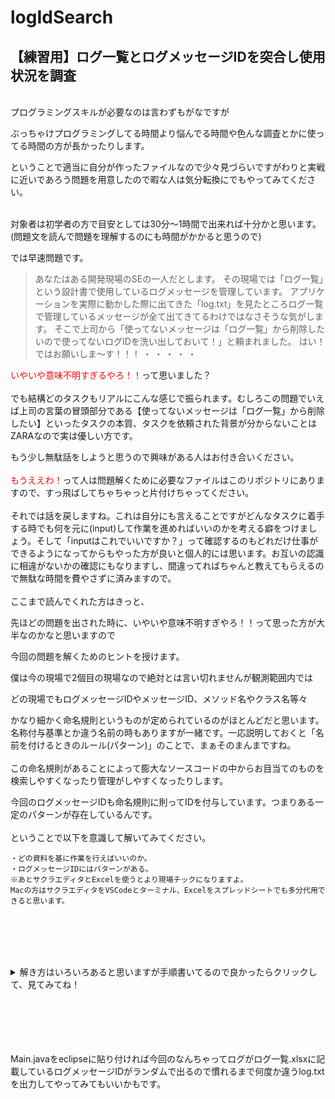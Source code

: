 # logIdSearch
## 【練習用】ログ一覧とログメッセージIDを突合し使用状況を調査

<br>
プログラミングスキルが必要なのは言わずもがなですが

ぶっちゃけプログラミングしてる時間より悩んでる時間や色んな調査とかに使ってる時間の方が長かったりします。

ということで適当に自分が作ったファイルなので少々見づらいですがわりと実戦に近いであろう問題を用意したので暇な人は気分転換にでもやってみてください。<br><br>

対象者は初学者の方で目安としては30分～1時間で出来れば十分かと思います。(問題文を読んで問題を理解するのにも時間がかかると思うので)

では早速問題です。

>あなたはある開発現場のSEの一人だとします。
その現場では「ログ一覧」という設計書で使用しているログメッセージを管理しています。
アプリケーションを実際に動かした際に出てきた「log.txt」を見たところログ一覧で管理しているメッセージが全て出てきてるわけではなさそうな気がします。
そこで上司から「使ってないメッセージは「ログ一覧」から削除したいので使ってないログIDを洗い出しておいて！」と頼まれました。
はい！ではお願いしま～す！！！
・
・
・
・
・

<font color="Red">いやいや意味不明すぎるやろ！！</font>って思いました？
<br><br>
でも結構どのタスクもリアルにこんな感じで振られます。むしろこの問題でいえば上司の言葉の冒頭部分である【使ってないメッセージは「ログ一覧」から削除したい】といったタスクの本質、タスクを依頼された背景が分からないことはZARAなので実は優しい方です。

もう少し無駄話をしようと思うので興味がある人はお付き合いください。
<br><br>
<font color="Red">もうええわ！</font>って人は問題解くために必要なファイルはこのリポジトリにありますので、すっ飛ばしてちゃちゃっと片付けちゃってください。
<br><br>
それでは話を戻しますね。これは自分にも言えることですがどんなタスクに着手する時でも何を元に(input)して作業を進めればいいのかを考える癖をつけましょう。そして「inputはこれでいいですか？」って確認するのもどれだけ仕事ができるようになってからもやった方が良いと個人的には思います。お互いの認識に相違がないかの確認にもなりますし、間違ってればちゃんと教えてもらえるので無駄な時間を費やさずに済みますので。
<br><br>
ここまで読んでくれた方はきっと、

先ほどの問題を出された時に、いやいや意味不明すぎやろ！！って思った方が大半なのかなと思いますので

今回の問題を解くためのヒントを授けます。

僕は今の現場で2個目の現場なので絶対とは言い切れませんが観測範囲内では

どの現場でもログメッセージIDやメッセージID、メソッド名やクラス名等々

かなり細かく命名規則というものが定められているのがほとんどだと思います。名称付与基準とか違う名前の時もありますが一緒です。一応説明しておくと「名前を付けるときのルール(パターン)」のことで、まぁそのまんまですね。
<br><br>
この命名規則があることによって膨大なソースコードの中からお目当てのものを検索しやすくなったり管理がしやすくなったりします。

今回のログメッセージIDも命名規則に則ってIDを付与しています。つまりある一定のパターンが存在しているんです。
<br><br>
ということで以下を意識して解いてみてください。
```
・どの資料を基に作業を行えばいいのか。
・ログメッセージIDにはパターンがある。
※あとサクラエディタとExcelを使うとより現場チックになりますよ。
Macの方はサクラエディタをVSCodeとターミナル、Excelをスプレッドシートでも多分代用できると思います。
```
<br><br><br><br>

<details>
<summary> 解き方はいろいろあると思いますが手順書いてるので良かったらクリックして、見てみてね！</summary>
<br>
1 必要なファイルをclone<br>
・「log.txt」<br>
・「命名規則.xlsx」<br>
・「ログ一覧」<br>
<br>
2 サクラエディタで「log.txt」からログメッセージIDの行をgrep検索<br>
・命名規則を基に良い感じの正規表現でログメッセージIDが引っかかるように検索を行う<br>
例)<br>
.*LD\d{4}[IEWD]\d{2}.*<br>
<br>
3 サクラエディタで検索置換を使用しログメッセージIDの行からログメッセージIDのみを抽出
例) <br>
置換前 : (LD\d{4}[IEWD]\d{2})<br>
置換後 : $1<br>
<br>
4 EXCELで新しいBOOKを作成し抽出したログメッセージIDと「ログ一覧.xslx」VLOOKUP関数で突合
</details>
<br><br><br><br><br>

Main.javaをeclipseに貼り付ければ今回のなんちゃってログがログ一覧.xlsxに記載しているログメッセージIDがランダムで出るので慣れるまで何度か違うlog.txtを出力してやってみてもいいかもです。

